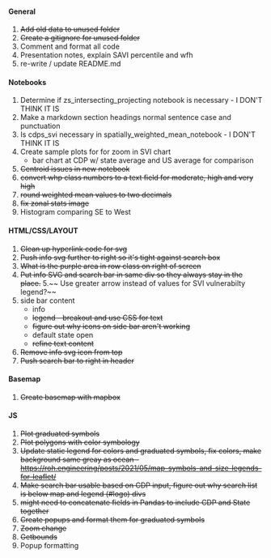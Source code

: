 #### General
1. ~~Add old data to unused folder~~
2. ~~Create a gitignore for unused folder~~
3. Comment and format all code
4. Presentation notes, explain SAVI percentile and wfh
5. re-write / update README.md

#### Notebooks
1. Determine if zs_intersecting_projecting notebook is necessary - I DON'T THINK IT IS
2. Make a markdown section headings normal sentence case and punctuation
3. Is cdps_svi necessary in spatially_weighted_mean_notebook - I DON'T THINK IT IS
4. Create sample plots for for zoom in SVI chart
    - bar chart at CDP w/ state average and US average for comparison
5. ~~Centroid issues in new notebook~~
6. ~~convert whp class numbers to a text field for moderate, high and very high~~
7. ~~round weighted mean values to two decimals~~
8. ~~fix zonal stats image~~
9. Histogram comparing SE to West

#### HTML/CSS/LAYOUT
1. ~~Clean up hyperlink code for svg~~
2. ~~Push info svg further to right so it's tight against search box~~
3. ~~What is the purple area in row class on right of screen~~
4. ~~Put info SVG and search bar in same div so they always stay in the place.~~
5.~~ Use greater arrow instead of values for SVI vulnerabilty legend?~~
6. side bar content 
    * info
    * ~~legend - breakout and use CSS for text~~
    * ~~figure out why icons on side bar aren't working~~
    * default state open
    * ~~refine text content~~
7. ~~Remove info svg icon from top~~
8. ~~Push search bar to right in header~~


#### Basemap
1. ~~Create basemap with mapbox~~

#### JS
1. ~~Plot graduated symbols~~
2. ~~Plot polygons with color symbology~~
3. ~~Update static legend for colors and graduated symbols, fix colors, make background same greay as ocean - https://roh.engineering/posts/2021/05/map-symbols-and-size-legends-for-leaflet/~~
4. ~~Make search bar usable based on CDP input, figure out why search list is below map and legend (#logo)  divs~~
5. ~~might need to concatenate fields in Pandas to include CDP and State together~~
6. ~~Create popups and format them for graduated symbols~~
7. ~~Zoom change~~
8. ~~Getbounds~~
9. Popup formatting



